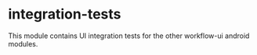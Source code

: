 # integration-tests

This module contains UI integration tests for the other workflow-ui android modules.
